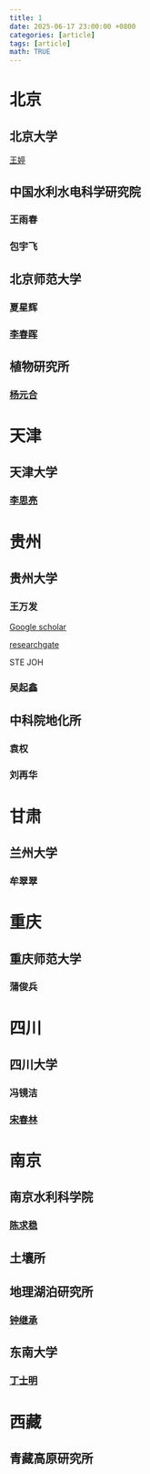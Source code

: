 ```yaml
---
title: 1
date: 2025-06-17 23:00:00 +0800
categories: [article]
tags: [article]
math: TRUE
---
```


# 北京
## 北京大学
[王婷](https://scholar.google.com/citations?hl=zh-CN&user=mVvb-tYAAAAJ)
## 中国水利水电科学研究院
### 王雨春
### 包宇飞
## 北京师范大学
### 夏星辉
### [李春晖](https://scholar.google.com/citations?user=c8YnFTIAAAAJ&hl=zh-CN&oi=ao)
## 植物研究所
### [杨元合](https://scholar.google.com/citations?user=aJ7Wf3UAAAAJ&hl=zh-CN&oi=ao)
# 天津
## 天津大学
### [李思亮](https://scholar.google.com/citations?user=6XJZuUgAAAAJ&hl=zh-CN&oi=ao)
# 贵州
## 贵州大学
### 王万发
[Google scholar](https://scholar.google.com/citations?user=r5SIYAQAAAAJ&hl=zh-CN&oi=sra)

[researchgate](https://www.researchgate.net/profile/Wanfa-Wang)

STE
JOH
### 吴起鑫
## 中科院地化所
### 袁权
### 刘再华
# 甘肃
## 兰州大学
### 牟翠翠
# 重庆
## 重庆师范大学
### 蒲俊兵
# 四川
## 四川大学
### 冯镜洁
### [宋春林](https://scholar.google.com/citations?user=ULVszuoAAAAJ&hl=zh-CN&oi=ao)
# 南京
## 南京水利科学院
### [陈求稳](https://scholar.google.com/citations?user=F5HOSeIAAAAJ&hl=zh-CN&oi=ao)
## 土壤所
## 地理湖泊研究所
### [钟继承](https://scholar.google.com/citations?user=TK-Dy78AAAAJ&hl=zh-CN&oi=ao)
## 东南大学
### [丁士明](https://scholar.google.com/citations?user=--SE3noAAAAJ&hl=zh-CN&oi=sra)
# 西藏
## 青藏高原研究所
